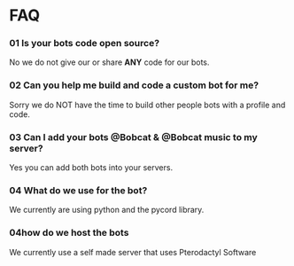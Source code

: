 # FAQ



### 01 Is your bots code open source?

No we do not give our or share **ANY** code for our bots.

### 02 Can you help me build and code a custom bot for me?

Sorry we do NOT have the time to build other people bots with a profile and code.

### 03 Can I add your bots @Bobcat & @Bobcat music to my server?

Yes you can add both bots into your servers.

### 04 What do we use for the bot?

We currently are using python and the pycord library.

### 04how do we host the bots

We currently use a self made server that uses Pterodactyl Software
